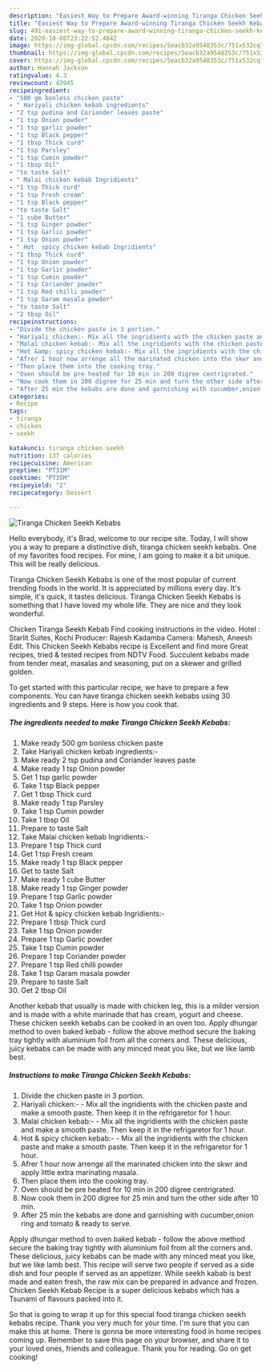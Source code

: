 ```yaml
---
description: "Easiest Way to Prepare Award-winning Tiranga Chicken Seekh Kebabs"
title: "Easiest Way to Prepare Award-winning Tiranga Chicken Seekh Kebabs"
slug: 491-easiest-way-to-prepare-award-winning-tiranga-chicken-seekh-kebabs
date: 2020-10-08T23:22:52.484Z
image: https://img-global.cpcdn.com/recipes/5eacb32a9548353c/751x532cq70/tiranga-chicken-seekh-kebabs-recipe-main-photo.jpg
thumbnail: https://img-global.cpcdn.com/recipes/5eacb32a9548353c/751x532cq70/tiranga-chicken-seekh-kebabs-recipe-main-photo.jpg
cover: https://img-global.cpcdn.com/recipes/5eacb32a9548353c/751x532cq70/tiranga-chicken-seekh-kebabs-recipe-main-photo.jpg
author: Hannah Jackson
ratingvalue: 4.3
reviewcount: 43945
recipeingredient:
- "500 gm bonless chicken paste"
- " Hariyali chicken kebab ingredients"
- "2 tsp pudina and Coriander leaves paste"
- "1 tsp Onion powder"
- "1 tsp garlic powder"
- "1 tsp Black pepper"
- "1 tbsp Thick curd"
- "1 tsp Parsley"
- "1 tsp Cumin powder"
- "1 tbsp Oil"
- "to taste Salt"
- " Malai chicken kebab Ingridients"
- "1 tsp Thick curd"
- "1 tsp Fresh cream"
- "1 tsp Black pepper"
- "to taste Salt"
- "1 cube Butter"
- "1 tsp Ginger powder"
- "1 tsp Garlic powder"
- "1 tsp Onion powder"
- " Hot  spicy chicken kebab Ingridients"
- "1 tbsp Thick curd"
- "1 tsp Onion powder"
- "1 tsp Garlic powder"
- "1 tsp Cumin powder"
- "1 tsp Coriander powder"
- "1 tsp Red chilli powder"
- "1 tsp Garam masala powder"
- "to taste Salt"
- "2 tbsp Oil"
recipeinstructions:
- "Divide the chicken paste in 3 portion."
- "Hariyali chicken:- Mix all the ingridients with the chicken paste and make a smooth paste. Then keep it in the refrigaretor for 1 hour."
- "Malai chicken kebab:- Mix all the ingridients with the chicken paste and make a smooth paste. Then keep it in the refrigaretor for 1 hour."
- "Hot &amp; spicy chicken kebab:- Mix all the ingridients with the chicken paste and make a smooth paste. Then keep it in the refrigaretor for 1 hour."
- "Afrer 1 hour now arrenge all the marinated chicken into the skwr and apply little extra marinating masala."
- "Then place them into the cooking tray."
- "Oven should be pre heated for 10 min in 200 digree centrigrated."
- "Now cook them in 200 digree for 25 min and turn the other side after 10 min."
- "After 25 min the kebabs are done and garnishing with cucumber,onion ring and tomato &amp; ready to serve."
categories:
- Recipe
tags:
- tiranga
- chicken
- seekh

katakunci: tiranga chicken seekh 
nutrition: 137 calories
recipecuisine: American
preptime: "PT31M"
cooktime: "PT35M"
recipeyield: "2"
recipecategory: Dessert

---
```



![Tiranga Chicken Seekh Kebabs](https://img-global.cpcdn.com/recipes/5eacb32a9548353c/751x532cq70/tiranga-chicken-seekh-kebabs-recipe-main-photo.jpg)

Hello everybody, it's Brad, welcome to our recipe site. Today, I will show you a way to prepare a distinctive dish, tiranga chicken seekh kebabs. One of my favorites food recipes. For mine, I am going to make it a bit unique. This will be really delicious.

Tiranga Chicken Seekh Kebabs is one of the most popular of current trending foods in the world. It is appreciated by millions every day. It's simple, it's quick, it tastes delicious. Tiranga Chicken Seekh Kebabs is something that I have loved my whole life. They are nice and they look wonderful.

Chicken Tiranga Seekh Kebab Find cooking instructions in the video. Hotel : Starlit Suites, Kochi Producer: Rajesh Kadamba Camera: Mahesh, Aneesh Edit. This Chicken Seekh Kebabs recipe is Excellent and find more Great recipes, tried &amp; tested recipes from NDTV Food. Succulent kebabs made from tender meat, masalas and seasoning, put on a skewer and grilled golden.


To get started with this particular recipe, we have to prepare a few components. You can have tiranga chicken seekh kebabs using 30 ingredients and 9 steps. Here is how you cook that.

<!--inarticleads1-->

##### The ingredients needed to make Tiranga Chicken Seekh Kebabs:

1. Make ready 500 gm bonless chicken paste
1. Take  Hariyali chicken kebab ingredients:-
1. Make ready 2 tsp pudina and Coriander leaves paste
1. Make ready 1 tsp Onion powder
1. Get 1 tsp garlic powder
1. Take 1 tsp Black pepper
1. Get 1 tbsp Thick curd
1. Make ready 1 tsp Parsley
1. Take 1 tsp Cumin powder
1. Take 1 tbsp Oil
1. Prepare to taste Salt
1. Take  Malai chicken kebab Ingridients:-
1. Prepare 1 tsp Thick curd
1. Get 1 tsp Fresh cream
1. Make ready 1 tsp Black pepper
1. Get to taste Salt
1. Make ready 1 cube Butter
1. Make ready 1 tsp Ginger powder
1. Prepare 1 tsp Garlic powder
1. Take 1 tsp Onion powder
1. Get  Hot &amp; spicy chicken kebab Ingridients:-
1. Prepare 1 tbsp Thick curd
1. Take 1 tsp Onion powder
1. Prepare 1 tsp Garlic powder
1. Take 1 tsp Cumin powder
1. Prepare 1 tsp Coriander powder
1. Prepare 1 tsp Red chilli powder
1. Take 1 tsp Garam masala powder
1. Prepare to taste Salt
1. Get 2 tbsp Oil


Another kebab that usually is made with chicken leg, this is a milder version and is made with a white marinade that has cream, yogurt and cheese. These chicken seekh kebabs can be cooked in an oven too. Apply dhungar method to oven baked kebab - follow the above method secure the baking tray tightly with aluminium foil from all the corners and. These delicious, juicy kebabs can be made with any minced meat you like, but we like lamb best. 

<!--inarticleads2-->

##### Instructions to make Tiranga Chicken Seekh Kebabs:

1. Divide the chicken paste in 3 portion.
1. Hariyali chicken:- - Mix all the ingridients with the chicken paste and make a smooth paste. Then keep it in the refrigaretor for 1 hour.
1. Malai chicken kebab:- - Mix all the ingridients with the chicken paste and make a smooth paste. Then keep it in the refrigaretor for 1 hour.
1. Hot &amp; spicy chicken kebab:- - Mix all the ingridients with the chicken paste and make a smooth paste. Then keep it in the refrigaretor for 1 hour.
1. Afrer 1 hour now arrenge all the marinated chicken into the skwr and apply little extra marinating masala.
1. Then place them into the cooking tray.
1. Oven should be pre heated for 10 min in 200 digree centrigrated.
1. Now cook them in 200 digree for 25 min and turn the other side after 10 min.
1. After 25 min the kebabs are done and garnishing with cucumber,onion ring and tomato &amp; ready to serve.


Apply dhungar method to oven baked kebab - follow the above method secure the baking tray tightly with aluminium foil from all the corners and. These delicious, juicy kebabs can be made with any minced meat you like, but we like lamb best. This recipe will serve two people if served as a side dish and four people if served as an appetizer. While seekh kabab is best made and eaten fresh, the raw mix can be prepared in advance and frozen. Chicken Seekh Kebab Recipe is a super delicious kebabs which has a Tsunami of flavours packed into it. 

So that is going to wrap it up for this special food tiranga chicken seekh kebabs recipe. Thank you very much for your time. I'm sure that you can make this at home. There is gonna be more interesting food in home recipes coming up. Remember to save this page on your browser, and share it to your loved ones, friends and colleague. Thank you for reading. Go on get cooking!
